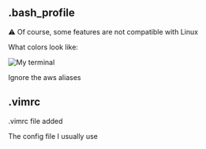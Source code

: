 ## .bash_profile

:warning: Of course, some features are not compatible with Linux

What colors look like:  

![My terminal](https://image.noelshack.com/fichiers/2017/19/1494717668-screen-shot-2017-05-14-at-01-16-46.png)

Ignore the aws aliases

## .vimrc

.vimrc file added

The config file I usually use
